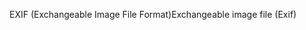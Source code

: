 <span data-ttu-id="0598a-101">EXIF (Exchangeable Image File Format)</span><span class="sxs-lookup"><span data-stu-id="0598a-101">Exchangeable image file (Exif)</span></span>